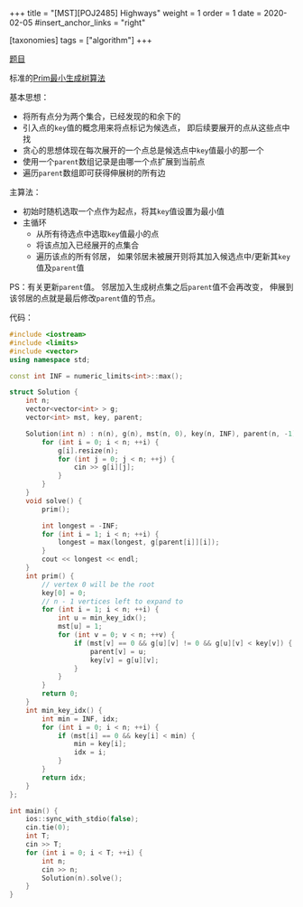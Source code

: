 +++
title = "[MST][POJ2485] Highways"
weight = 1
order = 1
date = 2020-02-05
#insert_anchor_links = "right"

[taxonomies]
tags = ["algorithm"]
+++

[题目](https://vjudge.net/problem/POJ-2485)

标准的[Prim最小生成树算法](https://www.geeksforgeeks.org/prims-minimum-spanning-tree-mst-greedy-algo-5/)

基本思想：
- 将所有点分为两个集合，已经发现的和余下的
- 引入点的`key`值的概念用来将点标记为候选点，
    即后续要展开的点从这些点中找
- 贪心的思想体现在每次展开的一个点总是候选点中`key`值最小的那一个
- 使用一个`parent`数组记录是由哪一个点扩展到当前点
- 遍历`parent`数组即可获得伸展树的所有边

主算法：
- 初始时随机选取一个点作为起点，将其`key`值设置为最小值
- 主循环
  - 从所有待选点中选取`key`值最小的点
  - 将该点加入已经展开的点集合
  - 遍历该点的所有邻居，
    如果邻居未被展开则将其加入候选点中/更新其`key`值及`parent`值
    
PS：有关更新`parent`值。
邻居加入生成树点集之后`parent`值不会再改变，
伸展到该邻居的点就是最后修改`parent`值的节点。

代码：
```c++
#include <iostream>
#include <limits>
#include <vector>
using namespace std;

const int INF = numeric_limits<int>::max();

struct Solution {
    int n;
    vector<vector<int> > g;
    vector<int> mst, key, parent;

    Solution(int n) : n(n), g(n), mst(n, 0), key(n, INF), parent(n, -1) {
        for (int i = 0; i < n; ++i) {
            g[i].resize(n);
            for (int j = 0; j < n; ++j) {
                cin >> g[i][j];
            }
        }
    }
    void solve() {
        prim();

        int longest = -INF;
        for (int i = 1; i < n; ++i) {
            longest = max(longest, g[parent[i]][i]);
        }
        cout << longest << endl;
    }
    int prim() {
        // vertex 0 will be the root
        key[0] = 0;
        // n - 1 vertices left to expand to
        for (int i = 1; i < n; ++i) {
            int u = min_key_idx();
            mst[u] = 1;
            for (int v = 0; v < n; ++v) {
                if (mst[v] == 0 && g[u][v] != 0 && g[u][v] < key[v]) {
                    parent[v] = u;
                    key[v] = g[u][v];
                }
            }
        }
        return 0;
    }
    int min_key_idx() {
        int min = INF, idx;
        for (int i = 0; i < n; ++i) {
            if (mst[i] == 0 && key[i] < min) {
                min = key[i];
                idx = i;
            }
        }
        return idx;
    }
};

int main() {
    ios::sync_with_stdio(false);
    cin.tie(0);
    int T;
    cin >> T;
    for (int i = 0; i < T; ++i) {
        int n;
        cin >> n;
        Solution(n).solve();
    }
}
```